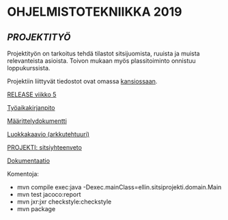 # **OHJELMISTOTEKNIIKKA 2019**

## *PROJEKTITYÖ*
Projektityön on tarkoitus tehdä tilastot sitsijuomista, ruuista ja muista relevanteista asioista. Toivon mukaan myös plassitoiminto onnistuu loppukurssista.

Projektiin liittyvät tiedostot ovat omassa [kansiossaan](https://github.com/ellikiiski/ot-harjoitustyo/tree/master/projekti).

[RELEASE viikko 5](https://github.com/ellikiiski/ot-harjoitustyo/releases/tag/viikko5)

[Työaikakirjanpito](https://github.com/ellikiiski/ot-harjoitustyo/blob/master/dokumentaatio/tyoaikakirjanpito.md)

[Määrittelydokumentti](https://github.com/ellikiiski/ot-harjoitustyo/blob/master/dokumentaatio/vaatimusmaarittely.md)

[Luokkakaavio (arkkutehtuuri)](https://github.com/ellikiiski/ot-harjoitustyo/blob/master/dokumentaatio/arkkitehtuuri.md)

[PROJEKTI: sitsiyhteenveto](https://github.com/ellikiiski/ot-harjoitustyo/tree/master/projekti/ellin-sitsiprojekti)

[Dokumentaatio](https://github.com/ellikiiski/ot-harjoitustyo/tree/master/dokumentaatio)

Komentoja:
* mvn compile exec:java -Dexec.mainClass=ellin.sitsiprojekti.domain.Main
* mvn test jacoco:report
* mvn jxr:jxr checkstyle:checkstyle
* mvn package
